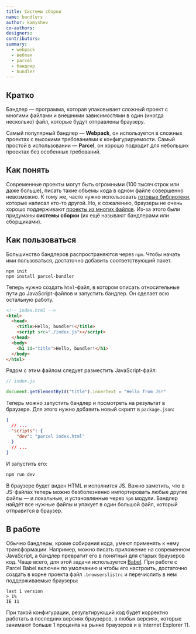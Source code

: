 ```yaml
---
title: Системы сборки
name: bundlers
author: kamyshev
co-authors:
designers:
contributors:
summary:
  - webpack
  - вебпак
  - parcel
  - бандлер
  - bundler
---
```


## Кратко

Бандлер — программа, которая упаковывает сложный проект с многими файлами и внешними зависимостями в один (иногда несколько) файл, которые будут отправлены браузеру.

Самый популярный бандлер — **Webpack**, он используется в сложных проектах с высокими требованиями к конфигурируемости. Самый простой в использовании — **Parcel**, он хорошо подходит для небольших проектах без особенных требований.

## Как понять

Современные проекты могут быть огромными (100 тысяч строк или даже больше), писать такие объемы кода в одном файле совершенно невозможно. К тому же, часто нужно использовать [готовые библиотеки](https://www.notion.so/7dfae445782647e694746ac509f82c88), которые написал кто-то другой. Но, к сожалению, браузеры не очень хорошо поддерживают [проекты из многих файлов](https://www.notion.so/import-export-36e78e822e154a05a65dbb76c5d4d631). Из-за этого были придуманы **системы сборки** (их ещё называют бандлерами или сборщиками).

## Как пользоваться

Большинство бандлеров распространяются через `npm`. Чтобы начать ими пользоваться, достаточно добавить соответствующий пакет.

```
npm init
npm install parcel-bundler
```

Теперь нужно создать `html`-файл, в котором описать относительные пути до JavaScript-файлов и запустить бандлер. Он сделает всю остальную работу.

```html
<!-- index.html -->
<html>
  <head>
    <title>Hello, bundler!</title>
    <script src="./index.js"></script>
  </head>
  <body>
    <h1 id="title">Hello, bundler!</h1>
  </body>
</html>
```

Рядом с этим файлом следует разместить JavaScript-файл:

```jsx
// index.js

document.getElementById("title").innerText = "Hello from JS!"
```

Теперь можно запустить бандлер и посмотреть на результат в браузере. Для этого нужно добавить новый скрипт в `package.json`:

```json
{
  // ...
  "scripts": {
    "dev": "parcel index.html"
  }
  // ...
}
```

И запустить его:

```jsx
npm run dev
```

В браузере будет виден HTML и исполнится JS. Важно заметить, что в JS-файлах теперь можно безболезненно импортировать любые другие файлы — и локальные, и установленные через `npm` модули. Бандлер найдёт все нужные файлы и упакует в один большой файл, который отправится в браузер.

## В работе

Обычно бандлеры, кроме собирания кода, умеют применять к нему трансформации. Например, можно писать приложение на современном JavaScript, а бандлер превратит его в понятный для старых браузеров код. Чаще всего, для этой задачи используется [Babel](https://babeljs.io). При работе с Parcel Babel включен по умолчанию и чтобы его настроить, достаточно создать в корне проекта файл `.browserslistrc` и перечислить в нем поддерживаемые браузеры:

```
last 1 version
> 1%
IE 11
```

При такой конфигурации, результирующий код будет корректно работать в последних версиях браузеров, в любых версиях, которые занимают больше 1 процента на рынке браузеров и в Internet Explorer 11.

